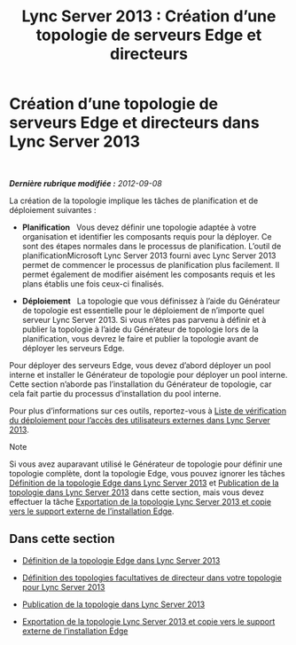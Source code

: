 ﻿---
title: 'Lync Server 2013 : Création d’une topologie de serveurs Edge et directeurs'
TOCTitle: Création d’une topologie de serveurs Edge et directeurs
ms:assetid: 11e5759e-d69f-4c39-8994-f467c279c558
ms:mtpsurl: https://technet.microsoft.com/fr-fr/library/Gg398202(v=OCS.15)
ms:contentKeyID: 49296305
ms.date: 05/20/2016
mtps_version: v=OCS.15
ms.translationtype: HT
---

# Création d’une topologie de serveurs Edge et directeurs dans Lync Server 2013

 

_**Dernière rubrique modifiée :** 2012-09-08_

La création de la topologie implique les tâches de planification et de déploiement suivantes :

  - **Planification**   Vous devez définir une topologie adaptée à votre organisation et identifier les composants requis pour la déployer. Ce sont des étapes normales dans le processus de planification. L’outil de planificationMicrosoft Lync Server 2013 fourni avec Lync Server 2013 permet de commencer le processus de planification plus facilement. Il permet également de modifier aisément les composants requis et les plans établis une fois ceux-ci finalisés.

  - **Déploiement**   La topologie que vous définissez à l’aide du Générateur de topologie est essentielle pour le déploiement de n’importe quel serveur Lync Server 2013. Si vous n’êtes pas parvenu à définir et à publier la topologie à l’aide du Générateur de topologie lors de la planification, vous devrez le faire et publier la topologie avant de déployer les serveurs Edge.

Pour déployer des serveurs Edge, vous devez d’abord déployer un pool interne et installer le Générateur de topologie pour déployer un pool interne. Cette section n’aborde pas l’installation du Générateur de topologie, car cela fait partie du processus d’installation du pool interne.

Pour plus d’informations sur ces outils, reportez-vous à [Liste de vérification du déploiement pour l’accès des utilisateurs externes dans Lync Server 2013](lync-server-2013-deployment-checklist-for-external-user-access.md).

> [!NOTE]  
> Si vous avez auparavant utilisé le Générateur de topologie pour définir une topologie complète, dont la topologie Edge, vous pouvez ignorer les tâches <a href="lync-server-2013-define-your-edge-topology.md">Définition de la topologie Edge dans Lync Server 2013</a> et <a href="lync-server-2013-publish-your-topology.md">Publication de la topologie dans Lync Server 2013</a> dans cette section, mais vous devez effectuer la tâche <a href="lync-server-2013-export-your-topology-and-copy-it-to-external-media-for-edge-installation.md">Exportation de la topologie Lync Server 2013 et copie vers le support externe de l’installation Edge</a>.

## Dans cette section

  - [Définition de la topologie Edge dans Lync Server 2013](lync-server-2013-define-your-edge-topology.md)

  - [Définition des topologies facultatives de directeur dans votre topologie pour Lync Server 2013](lync-server-2013-define-optional-director-topologies-in-your-topology.md)

  - [Publication de la topologie dans Lync Server 2013](lync-server-2013-publish-your-topology.md)

  - [Exportation de la topologie Lync Server 2013 et copie vers le support externe de l’installation Edge](lync-server-2013-export-your-topology-and-copy-it-to-external-media-for-edge-installation.md)

